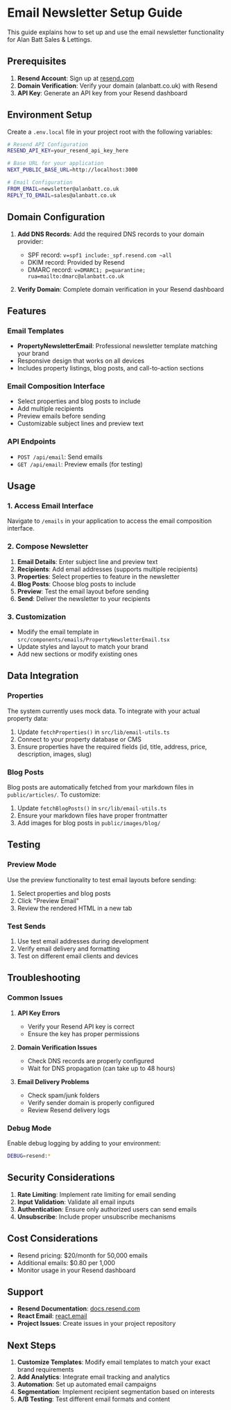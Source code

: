 # Email Newsletter Setup Guide

This guide explains how to set up and use the email newsletter functionality for Alan Batt Sales & Lettings.

## Prerequisites

1. **Resend Account**: Sign up at [resend.com](https://resend.com)
2. **Domain Verification**: Verify your domain (alanbatt.co.uk) with Resend
3. **API Key**: Generate an API key from your Resend dashboard

## Environment Setup

Create a `.env.local` file in your project root with the following variables:

```bash
# Resend API Configuration
RESEND_API_KEY=your_resend_api_key_here

# Base URL for your application
NEXT_PUBLIC_BASE_URL=http://localhost:3000

# Email Configuration
FROM_EMAIL=newsletter@alanbatt.co.uk
REPLY_TO_EMAIL=sales@alanbatt.co.uk
```

## Domain Configuration

1. **Add DNS Records**: Add the required DNS records to your domain provider:
   - SPF record: `v=spf1 include:_spf.resend.com ~all`
   - DKIM record: Provided by Resend
   - DMARC record: `v=DMARC1; p=quarantine; rua=mailto:dmarc@alanbatt.co.uk`

2. **Verify Domain**: Complete domain verification in your Resend dashboard

## Features

### Email Templates
- **PropertyNewsletterEmail**: Professional newsletter template matching your brand
- Responsive design that works on all devices
- Includes property listings, blog posts, and call-to-action sections

### Email Composition Interface
- Select properties and blog posts to include
- Add multiple recipients
- Preview emails before sending
- Customizable subject lines and preview text

### API Endpoints
- `POST /api/email`: Send emails
- `GET /api/email`: Preview emails (for testing)

## Usage

### 1. Access Email Interface
Navigate to `/emails` in your application to access the email composition interface.

### 2. Compose Newsletter
1. **Email Details**: Enter subject line and preview text
2. **Recipients**: Add email addresses (supports multiple recipients)
3. **Properties**: Select properties to feature in the newsletter
4. **Blog Posts**: Choose blog posts to include
5. **Preview**: Test the email layout before sending
6. **Send**: Deliver the newsletter to your recipients

### 3. Customization
- Modify the email template in `src/components/emails/PropertyNewsletterEmail.tsx`
- Update styles and layout to match your brand
- Add new sections or modify existing ones

## Data Integration

### Properties
The system currently uses mock data. To integrate with your actual property data:

1. Update `fetchProperties()` in `src/lib/email-utils.ts`
2. Connect to your property database or CMS
3. Ensure properties have the required fields (id, title, address, price, description, images, slug)

### Blog Posts
Blog posts are automatically fetched from your markdown files in `public/articles/`. To customize:

1. Update `fetchBlogPosts()` in `src/lib/email-utils.ts`
2. Ensure your markdown files have proper frontmatter
3. Add images for blog posts in `public/images/blog/`

## Testing

### Preview Mode
Use the preview functionality to test email layouts before sending:
1. Select properties and blog posts
2. Click "Preview Email"
3. Review the rendered HTML in a new tab

### Test Sends
1. Use test email addresses during development
2. Verify email delivery and formatting
3. Test on different email clients and devices

## Troubleshooting

### Common Issues

1. **API Key Errors**
   - Verify your Resend API key is correct
   - Ensure the key has proper permissions

2. **Domain Verification Issues**
   - Check DNS records are properly configured
   - Wait for DNS propagation (can take up to 48 hours)

3. **Email Delivery Problems**
   - Check spam/junk folders
   - Verify sender domain is properly configured
   - Review Resend delivery logs

### Debug Mode
Enable debug logging by adding to your environment:
```bash
DEBUG=resend:*
```

## Security Considerations

1. **Rate Limiting**: Implement rate limiting for email sending
2. **Input Validation**: Validate all email inputs
3. **Authentication**: Ensure only authorized users can send emails
4. **Unsubscribe**: Include proper unsubscribe mechanisms

## Cost Considerations

- Resend pricing: $20/month for 50,000 emails
- Additional emails: $0.80 per 1,000
- Monitor usage in your Resend dashboard

## Support

- **Resend Documentation**: [docs.resend.com](https://docs.resend.com)
- **React Email**: [react.email](https://react.email)
- **Project Issues**: Create issues in your project repository

## Next Steps

1. **Customize Templates**: Modify email templates to match your exact brand requirements
2. **Add Analytics**: Integrate email tracking and analytics
3. **Automation**: Set up automated email campaigns
4. **Segmentation**: Implement recipient segmentation based on interests
5. **A/B Testing**: Test different email formats and content
